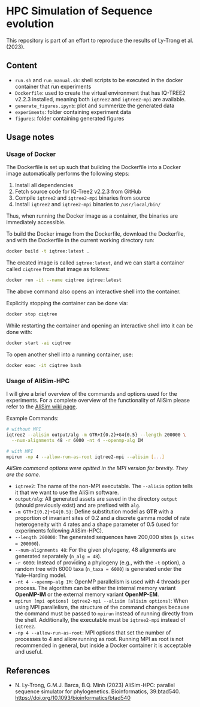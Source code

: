 # HPC Simulation of Sequence evolution

This repository is part of an effort to reproduce the results of Ly-Trong et al. (2023).

## Content

- `run.sh` and `run_manual.sh`: shell scripts to be executed in the docker container that run experiments
- `Dockerfile`: used to create the virtual environment that has IQ-TREE2 v2.2.3 installed, meaning both `iqtree2` and `iqtree2-mpi` are available.
- `generate_figures.ipynb`: plot and summerize the generated data
- `experiments`: folder containing experiment data
- `figures`: folder containing generated figures

## Usage notes

### Usage of Docker

The Dockerfile is set up such that building the Dockerfile into a Docker image automatically performs the following steps:

1. Install all dependencies
2. Fetch source code for IQ-Tree2 v2.2.3 from GitHub
3. Compile `iqtree2` and `iqtree2-mpi` binaries from source
4. Install `iqtree2` and `iqtree2-mpi` binaries to `/usr/local/bin/`

Thus, when running the Docker image as a container, the binaries are immediately accessible.

To build the Docker image from the Dockerfile, download the Dockerfile, and with the Dockerfile in the current working directory run:

```bash
docker build -t iqtree:latest .
````

The created image is called `iqtree:latest`, and we can start a container called `ciqtree` from that image as follows:

```bash
docker run -it --name ciqtree iqtree:latest
```

The above command also opens an interactive shell into the container.

Explicitly stopping the container can be done via:

```bash
docker stop ciqtree
```

While restarting the container and opening an interactive shell into it can be done with:

```bash
docker start -ai ciqtree
```

To open another shell into a running container, use:

```bash
docker exec -it ciqtree bash
```

### Usage of AliSim-HPC

I will give a brief overview of the commands and options used for the experiments.
For a complete overview of the functionality of AliSim please refer to the [AliSim wiki page](https://github.com/iqtree/iqtree2/wiki/AliSim).

Example Commands:

```bash
# without MPI
iqtree2 --alisim output/alg -m GTR+I{0.2}+G4{0.5} --length 200000 \
  --num-alignments 48 -r 6000 -nt 4 --openmp-alg IM

# with MPI
mpirun -np 4 --allow-run-as-root iqtree2-mpi --alisim [...]
```

*AliSim command options were opitted in the MPI version for brevity. They are the same.*

- `iqtree2`: The name of the non-MPI executable. The `--alisim` option tells it that we want to use the AliSim software.
- `output/alg`: All generated assets are saved in the directory `output` (should previously exist) and are prefixed with `alg`.
- `-m GTR+I{0.2}+G4{0.5}`: Define substitution model as **GTR** with a proportion of invariant sites of 0.2 and a discrete gamma model of rate heterogeneity with 4 rates and a shape parameter of 0.5 (used for experiments following AliSim-HPC).
- `--length 200000`: The generated sequences have 200,000 sites (`n_sites = 200000`).
- `--num-alignments 48`: For the given phylogeny, 48 alignments are generated separately (`n_alg = 48`).
- `-r 6000`: Instead of providing a phylogeny (e.g., with the `-t` option), a random tree with 6000 taxa (`n_taxa = 6000`) is generated under the Yule–Harding model.
- `-nt 4 --openmp-alg IM`: OpenMP parallelism is used with 4 threads per process. The algorithm can be either the internal memory variant **OpenMP-IM** or the external memory variant **OpenMP-EM**.
- `mpirun [mpi options] iqtree2-mpi --alisim [alisim options]`: When using MPI parallelism, the structure of the command changes because the command must be passed to `mpirun` instead of running directly from the shell. Additionally, the executable must be `iqtree2-mpi` instead of `iqtree2`.
- `-np 4 --allow-run-as-root`: MPI options that set the number of processes to 4 and allow running as root. Running MPI as root is not recommended in general, but inside a Docker container it is acceptable and useful.

## References

- N. Ly-Trong, G.M.J. Barca, B.Q. Minh (2023) AliSim-HPC: parallel sequence simulator for phylogenetics. Bioinformatics, 39:btad540. <https://doi.org/10.1093/bioinformatics/btad540>
